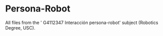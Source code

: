 # Persona-Robot
All files from the ' G4112347 Interacción persona-robot' subject (Robotics Degree, USC).
